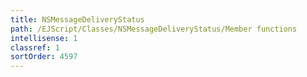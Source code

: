 ```yaml
---
title: NSMessageDeliveryStatus
path: /EJScript/Classes/NSMessageDeliveryStatus/Member functions
intellisense: 1
classref: 1
sortOrder: 4597
---
```





